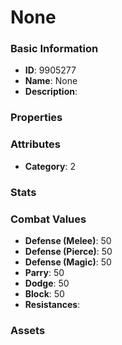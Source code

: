 # None



### Basic Information

- **ID**: 9905277
- **Name**: None
- **Description**: 

### Properties


### Attributes

- **Category**: 2

### Stats


### Combat Values

- **Defense (Melee)**: 50
- **Defense (Pierce)**: 50
- **Defense (Magic)**: 50
- **Parry**: 50
- **Dodge**: 50
- **Block**: 50
- **Resistances**: 

### Assets



